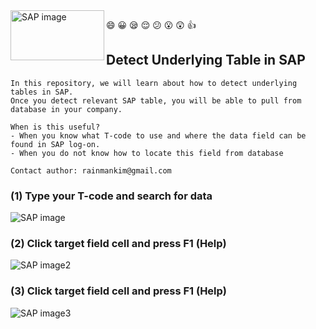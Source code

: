 <img align="left" src="https://user-images.githubusercontent.com/62319355/105017774-2307eb00-5a7f-11eb-94e6-4c22b2b6f77c.png" width="150" height="80" alt="SAP image">

:smile: :grinning: :sleepy: :relieved: :confused: :open_mouth: :astonished: :thumbsup:

## Detect Underlying Table in SAP
```
In this repository, we will learn about how to detect underlying tables in SAP.
Once you detect relevant SAP table, you will be able to pull from database in your company.

When is this useful?
- When you know what T-code to use and where the data field can be found in SAP log-on.
- When you do not know how to locate this field from database

Contact author: rainmankim@gmail.com
```



### (1) Type your T-code and search for data
<img align="center" src="https://user-images.githubusercontent.com/62319355/124501634-82bb3e00-ddf4-11eb-9fac-aa06453e0c9c.png" alt="SAP image">

### (2) Click target field cell and press F1 (Help)
<img align="center" src="https://user-images.githubusercontent.com/62319355/124501871-efced380-ddf4-11eb-95d2-ca196affa04e.png" alt="SAP image2">

### (3) Click target field cell and press F1 (Help)
<img align="center" src="https://user-images.githubusercontent.com/62319355/124502087-5c49d280-ddf5-11eb-944a-b3d5b16934af.png" alt="SAP image3">
